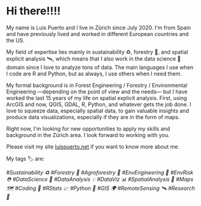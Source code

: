 # Hi there!!!!

My name is Luis Puerto and I live in Zürich since July 2020. I'm from Spain and have previously lived and worked in different European countries and the US. 

My field of expertise lies mainly in sustainability :recycle:, forestry :evergreen_tree:, and spatial explicit analysis :artificial_satellite:, which means that I also work in the data science :telescope: domain since I love to analyze tons of data. The main languages I use when I code are R and Python, but as always, I use others when I need them. 

My formal background is in Forest Engineering / Forestry / Environmental Engineering —depending on the point of view and the needs— but I have worked the last 15 years of my life on spatial explicit analysis. First, using ArcGIS and now, QGIS, GDAL, R, Python, and whatever gets the job done. I love to squeeze data, especially spatial data, to gain valuable insights and produce data visualizations, especially if they are in the form of maps. 

Right now, I'm looking for new opportunities to apply my skills and background in the Zürich area. I look forward to working with you.

Please visit my site [luispuerto.net][] if you want to know more about me. 

My tags :label: are: 

_\#Sustainability :recycle: #Forestry :evergreen_tree: #Agroforestry :ear_of_rice: #EnvEngineering :seedling: #EnvRisk :rescue_worker_helmet: #DataScience :telescope: #DataAnalysis :bulb: #DataViz :bar_chart: #SpatialAnalysis :round_pushpin: #Maps :world_map: #Coding :robot: #RStats :chart_with_upwards_trend: #Python :snake: #GIS :earth_africa: #RemoteSensing :artificial_satellite: #Research :microscope:_


[luispuerto.net]: https://luispuerto.net
